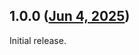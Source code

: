## 1.0.0 ([Jun 4, 2025](https://github.com/ramensoftware/windhawk-mods/blob/72a6608e9b6608a0a067f2b54148a6c59724a8e1/mods/touhou-kbd-binds.wh.cpp))

Initial release.
